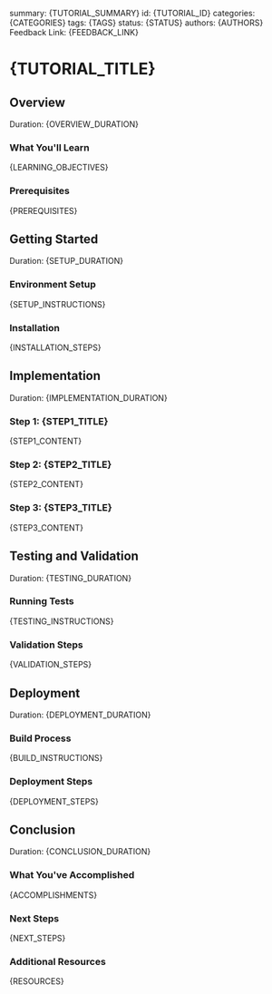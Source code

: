 summary: {TUTORIAL_SUMMARY}
id: {TUTORIAL_ID}
categories: {CATEGORIES}
tags: {TAGS}
status: {STATUS}
authors: {AUTHORS}
Feedback Link: {FEEDBACK_LINK}

# {TUTORIAL_TITLE}
<!-- ------------------------ -->
## Overview 
Duration: {OVERVIEW_DURATION}

### What You'll Learn
{LEARNING_OBJECTIVES}

### Prerequisites
{PREREQUISITES}

<!-- ------------------------ -->
## Getting Started
Duration: {SETUP_DURATION}

### Environment Setup
{SETUP_INSTRUCTIONS}

### Installation
{INSTALLATION_STEPS}

<!-- ------------------------ -->
## Implementation
Duration: {IMPLEMENTATION_DURATION}

### Step 1: {STEP1_TITLE}
{STEP1_CONTENT}

### Step 2: {STEP2_TITLE}
{STEP2_CONTENT}

### Step 3: {STEP3_TITLE}
{STEP3_CONTENT}

<!-- ------------------------ -->
## Testing and Validation
Duration: {TESTING_DURATION}

### Running Tests
{TESTING_INSTRUCTIONS}

### Validation Steps
{VALIDATION_STEPS}

<!-- ------------------------ -->
## Deployment
Duration: {DEPLOYMENT_DURATION}

### Build Process
{BUILD_INSTRUCTIONS}

### Deployment Steps
{DEPLOYMENT_STEPS}

<!-- ------------------------ -->
## Conclusion
Duration: {CONCLUSION_DURATION}

### What You've Accomplished
{ACCOMPLISHMENTS}

### Next Steps
{NEXT_STEPS}

### Additional Resources
{RESOURCES}